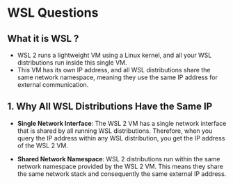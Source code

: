 # WSL Questions

## What it is WSL ?

- WSL 2 runs a lightweight VM using a Linux kernel, and all your WSL distributions run inside this single VM.
- This VM has its own IP address, and all WSL distributions share the same network namespace, meaning they use the same IP address for external communication.

## 1. Why All WSL Distributions Have the Same IP

- **Single Network Interface**: The WSL 2 VM has a single network interface that is shared by all running WSL distributions. Therefore, when you query the IP address within any WSL distribution, you get the IP address of the WSL 2 VM.

- **Shared Network Namespace**: WSL 2 distributions run within the same network namespace provided by the WSL 2 VM. This means they share the same network stack and consequently the same external IP address.
